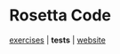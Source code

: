 # Rosetta Code

[exercises](../../../../../../main/scala/com/martinbrosenberg/problems/rosettacode) | **tests** | [website](http://rosettacode.org/)